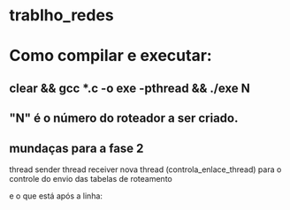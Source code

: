 # trablho_redes

# Como compilar e executar: 
## clear && gcc *.c -o exe -pthread && ./exe N

## "N" é o número do roteador a ser criado.


## mundaças para a fase 2

thread sender
thread receiver
nova thread (controla_enlace_thread) para o controle do envio das tabelas de roteamento

e o que está após a linha: 
